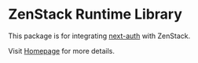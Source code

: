 # ZenStack Runtime Library

This package is for integrating [next-auth](https://next-auth.js.org/) with ZenStack.

Visit [Homepage](https://zenstack.dev) for more details.
